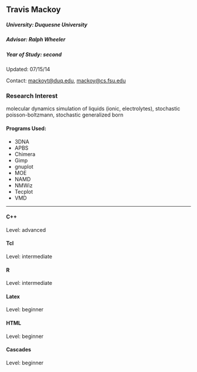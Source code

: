 ## Travis Mackoy
##### University: Duquesne University
##### Advisor: Ralph Wheeler
##### Year of Study: second

Updated: 07/15/14

Contact: mackoyt@duq.edu, mackoy@cs.fsu.edu

### Research Interest

molecular dynamics simulation of liquids (ionic, electrolytes), stochastic poisson-boltzmann, stochastic generalized born

#### Programs Used:
 - 3DNA
 - APBS
 - Chimera
 - Gimp
 - gnuplot
 - MOE
 - NAMD
 - NMWiz
 - Tecplot
 - VMD

---

#### C++
Level: advanced

#### Tcl
Level: intermediate

#### R
Level: intermediate

#### Latex
Level: beginner

#### HTML
Level: beginner

#### Cascades
Level: beginner
